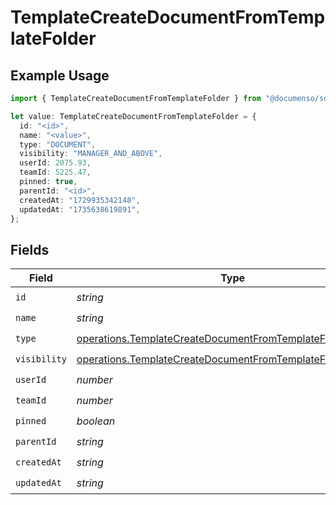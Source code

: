 # TemplateCreateDocumentFromTemplateFolder

## Example Usage

```typescript
import { TemplateCreateDocumentFromTemplateFolder } from "@documenso/sdk-typescript/models/operations";

let value: TemplateCreateDocumentFromTemplateFolder = {
  id: "<id>",
  name: "<value>",
  type: "DOCUMENT",
  visibility: "MANAGER_AND_ABOVE",
  userId: 2075.93,
  teamId: 5225.47,
  pinned: true,
  parentId: "<id>",
  createdAt: "1729935342148",
  updatedAt: "1735638619891",
};
```

## Fields

| Field                                                                                                                                          | Type                                                                                                                                           | Required                                                                                                                                       | Description                                                                                                                                    |
| ---------------------------------------------------------------------------------------------------------------------------------------------- | ---------------------------------------------------------------------------------------------------------------------------------------------- | ---------------------------------------------------------------------------------------------------------------------------------------------- | ---------------------------------------------------------------------------------------------------------------------------------------------- |
| `id`                                                                                                                                           | *string*                                                                                                                                       | :heavy_check_mark:                                                                                                                             | N/A                                                                                                                                            |
| `name`                                                                                                                                         | *string*                                                                                                                                       | :heavy_check_mark:                                                                                                                             | N/A                                                                                                                                            |
| `type`                                                                                                                                         | [operations.TemplateCreateDocumentFromTemplateFolderType](../../models/operations/templatecreatedocumentfromtemplatefoldertype.md)             | :heavy_check_mark:                                                                                                                             | N/A                                                                                                                                            |
| `visibility`                                                                                                                                   | [operations.TemplateCreateDocumentFromTemplateFolderVisibility](../../models/operations/templatecreatedocumentfromtemplatefoldervisibility.md) | :heavy_check_mark:                                                                                                                             | N/A                                                                                                                                            |
| `userId`                                                                                                                                       | *number*                                                                                                                                       | :heavy_check_mark:                                                                                                                             | N/A                                                                                                                                            |
| `teamId`                                                                                                                                       | *number*                                                                                                                                       | :heavy_check_mark:                                                                                                                             | N/A                                                                                                                                            |
| `pinned`                                                                                                                                       | *boolean*                                                                                                                                      | :heavy_check_mark:                                                                                                                             | N/A                                                                                                                                            |
| `parentId`                                                                                                                                     | *string*                                                                                                                                       | :heavy_check_mark:                                                                                                                             | N/A                                                                                                                                            |
| `createdAt`                                                                                                                                    | *string*                                                                                                                                       | :heavy_check_mark:                                                                                                                             | N/A                                                                                                                                            |
| `updatedAt`                                                                                                                                    | *string*                                                                                                                                       | :heavy_check_mark:                                                                                                                             | N/A                                                                                                                                            |